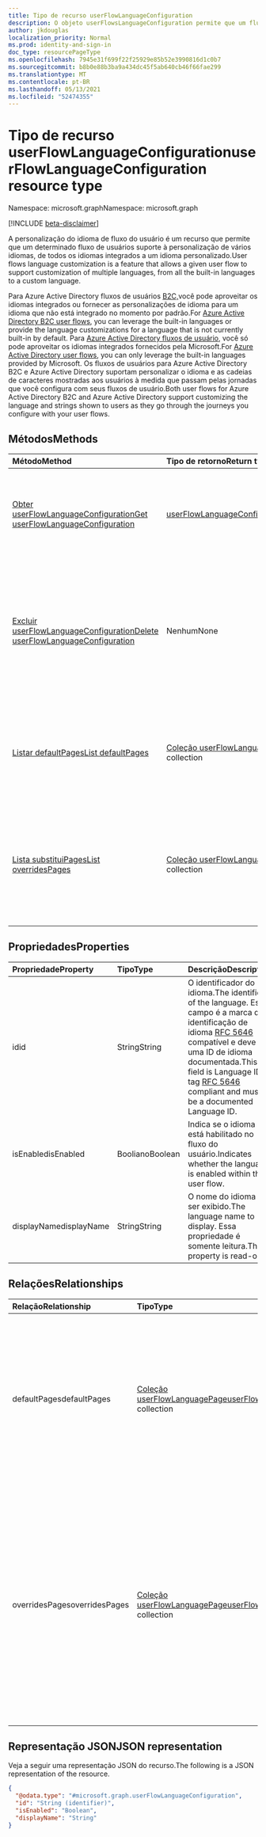 ```yaml
---
title: Tipo de recurso userFlowLanguageConfiguration
description: O objeto userFlowsLanguageConfiguration permite que um fluxo de usuários suporte à personalização de vários idiomas.
author: jkdouglas
localization_priority: Normal
ms.prod: identity-and-sign-in
doc_type: resourcePageType
ms.openlocfilehash: 7945e31f699f22f25929e85b52e3990816d1c0b7
ms.sourcegitcommit: b8b0e88b3ba9a434dc45f5ab640cb46f66fae299
ms.translationtype: MT
ms.contentlocale: pt-BR
ms.lasthandoff: 05/13/2021
ms.locfileid: "52474355"
---
```

# <a name="userflowlanguageconfiguration-resource-type"></a><span data-ttu-id="99f9a-103">Tipo de recurso userFlowLanguageConfiguration</span><span class="sxs-lookup"><span data-stu-id="99f9a-103">userFlowLanguageConfiguration resource type</span></span>

<span data-ttu-id="99f9a-104">Namespace: microsoft.graph</span><span class="sxs-lookup"><span data-stu-id="99f9a-104">Namespace: microsoft.graph</span></span>

[!INCLUDE [beta-disclaimer](../../includes/beta-disclaimer.md)]

<span data-ttu-id="99f9a-105">A personalização do idioma de fluxo do usuário é um recurso que permite que um determinado fluxo de usuários suporte à personalização de vários idiomas, de todos os idiomas integrados a um idioma personalizado.</span><span class="sxs-lookup"><span data-stu-id="99f9a-105">User flows language customization is a feature that allows a given user flow to support customization of multiple languages, from all the built-in languages to a custom language.</span></span>

<span data-ttu-id="99f9a-106">Para Azure Active Directory fluxos de usuários [B2C,](https://docs.microsoft.com/azure/active-directory-b2c/user-flow-language-customization#supported-languages)você pode aproveitar os idiomas integrados ou fornecer as personalizações de idioma para um idioma que não está integrado no momento por padrão.</span><span class="sxs-lookup"><span data-stu-id="99f9a-106">For [Azure Active Directory B2C user flows](https://docs.microsoft.com/azure/active-directory-b2c/user-flow-language-customization#supported-languages), you can leverage the built-in languages or provide the language customizations for a language that is not currently built-in by default.</span></span> <span data-ttu-id="99f9a-107">Para [Azure Active Directory fluxos de usuário](https://docs.microsoft.com/azure/active-directory/external-identities/user-flow-customize-language), você só pode aproveitar os idiomas integrados fornecidos pela Microsoft.</span><span class="sxs-lookup"><span data-stu-id="99f9a-107">For [Azure Active Directory user flows](https://docs.microsoft.com/azure/active-directory/external-identities/user-flow-customize-language), you can only leverage the built-in languages provided by Microsoft.</span></span> <span data-ttu-id="99f9a-108">Os fluxos de usuários para Azure Active Directory B2C e Azure Active Directory suportam personalizar o idioma e as cadeias de caracteres mostradas aos usuários à medida que passam pelas jornadas que você configura com seus fluxos de usuário.</span><span class="sxs-lookup"><span data-stu-id="99f9a-108">Both user flows for Azure Active Directory B2C and Azure Active Directory support customizing the language and strings shown to users as they go through the journeys you configure with your user flows.</span></span>

## <a name="methods"></a><span data-ttu-id="99f9a-109">Métodos</span><span class="sxs-lookup"><span data-stu-id="99f9a-109">Methods</span></span>

|<span data-ttu-id="99f9a-110">Método</span><span class="sxs-lookup"><span data-stu-id="99f9a-110">Method</span></span>|<span data-ttu-id="99f9a-111">Tipo de retorno</span><span class="sxs-lookup"><span data-stu-id="99f9a-111">Return type</span></span>|<span data-ttu-id="99f9a-112">Descrição</span><span class="sxs-lookup"><span data-stu-id="99f9a-112">Description</span></span>|
|:---|:---|:---|
|[<span data-ttu-id="99f9a-113">Obter userFlowLanguageConfiguration</span><span class="sxs-lookup"><span data-stu-id="99f9a-113">Get userFlowLanguageConfiguration</span></span>](../api/userflowlanguageconfiguration-get.md)|[<span data-ttu-id="99f9a-114">userFlowLanguageConfiguration</span><span class="sxs-lookup"><span data-stu-id="99f9a-114">userFlowLanguageConfiguration</span></span>](../resources/userflowlanguageconfiguration.md)|<span data-ttu-id="99f9a-115">Leia as propriedades e as relações de um [objeto userFlowLanguageConfiguration.](../resources/userflowlanguageconfiguration.md)</span><span class="sxs-lookup"><span data-stu-id="99f9a-115">Read the properties and relationships of a [userFlowLanguageConfiguration](../resources/userflowlanguageconfiguration.md) object.</span></span> <span data-ttu-id="99f9a-116">Esses objetos representam um idioma disponível em um fluxo de usuários.</span><span class="sxs-lookup"><span data-stu-id="99f9a-116">These objects represent a language available in a user flow.</span></span>|
|[<span data-ttu-id="99f9a-117">Excluir userFlowLanguageConfiguration</span><span class="sxs-lookup"><span data-stu-id="99f9a-117">Delete userFlowLanguageConfiguration</span></span>](../api/userflowlanguageconfiguration-delete.md)|<span data-ttu-id="99f9a-118">Nenhum</span><span class="sxs-lookup"><span data-stu-id="99f9a-118">None</span></span>|<span data-ttu-id="99f9a-119">Exclui um objeto [userFlowLanguageConfiguration](../resources/userflowlanguageconfiguration.md) personalizado.</span><span class="sxs-lookup"><span data-stu-id="99f9a-119">Deletes a custom [userFlowLanguageConfiguration](../resources/userflowlanguageconfiguration.md) object.</span></span> <span data-ttu-id="99f9a-120">Esses objetos representam um idioma disponível em um fluxo de usuário e somente um idioma personalizado pode ser excluído de um fluxo de usuário do Azure AD B2C.</span><span class="sxs-lookup"><span data-stu-id="99f9a-120">These objects represent a language available in a user flow and only a custom language can be deleted from an Azure AD B2C user flow.</span></span>|
|[<span data-ttu-id="99f9a-121">Listar defaultPages</span><span class="sxs-lookup"><span data-stu-id="99f9a-121">List defaultPages</span></span>](../api/userflowlanguageconfiguration-list-defaultpages.md)|<span data-ttu-id="99f9a-122">[Coleção userFlowLanguagePage](../resources/userflowlanguagepage.md)</span><span class="sxs-lookup"><span data-stu-id="99f9a-122">[userFlowLanguagePage](../resources/userflowlanguagepage.md) collection</span></span>|<span data-ttu-id="99f9a-123">Obter os recursos userFlowLanguagePage da propriedade de navegação defaultPages.</span><span class="sxs-lookup"><span data-stu-id="99f9a-123">Get the userFlowLanguagePage resources from the defaultPages navigation property.</span></span> <span data-ttu-id="99f9a-124">Representa a jornada padrão do usuário em um fluxo de usuários.</span><span class="sxs-lookup"><span data-stu-id="99f9a-124">Represents the default user journey in a user flow.</span></span>|
|[<span data-ttu-id="99f9a-125">Lista substituiPages</span><span class="sxs-lookup"><span data-stu-id="99f9a-125">List overridesPages</span></span>](../api/userflowlanguageconfiguration-list-overridespages.md)|<span data-ttu-id="99f9a-126">[Coleção userFlowLanguagePage](../resources/userflowlanguagepage.md)</span><span class="sxs-lookup"><span data-stu-id="99f9a-126">[userFlowLanguagePage](../resources/userflowlanguagepage.md) collection</span></span>|<span data-ttu-id="99f9a-127">Obter os recursos userFlowLanguagePage da propriedade de navegação overridesPages.</span><span class="sxs-lookup"><span data-stu-id="99f9a-127">Get the userFlowLanguagePage resources from the overridesPages navigation property.</span></span> <span data-ttu-id="99f9a-128">Representa uma experiência personalizada para uma jornada do usuário em um fluxo de usuários.</span><span class="sxs-lookup"><span data-stu-id="99f9a-128">Represents a custom experience for a user journey in a user flow.</span></span>|

## <a name="properties"></a><span data-ttu-id="99f9a-129">Propriedades</span><span class="sxs-lookup"><span data-stu-id="99f9a-129">Properties</span></span>

|<span data-ttu-id="99f9a-130">Propriedade</span><span class="sxs-lookup"><span data-stu-id="99f9a-130">Property</span></span>|<span data-ttu-id="99f9a-131">Tipo</span><span class="sxs-lookup"><span data-stu-id="99f9a-131">Type</span></span>|<span data-ttu-id="99f9a-132">Descrição</span><span class="sxs-lookup"><span data-stu-id="99f9a-132">Description</span></span>|
|:---|:---|:---|
|<span data-ttu-id="99f9a-133">id</span><span class="sxs-lookup"><span data-stu-id="99f9a-133">id</span></span>|<span data-ttu-id="99f9a-134">String</span><span class="sxs-lookup"><span data-stu-id="99f9a-134">String</span></span>|<span data-ttu-id="99f9a-135">O identificador do idioma.</span><span class="sxs-lookup"><span data-stu-id="99f9a-135">The identifier of the language.</span></span> <span data-ttu-id="99f9a-136">Este campo é a marca de identificação de idioma [RFC 5646](https://tools.ietf.org/html/rfc5646) compatível e deve ser uma ID de idioma documentada.</span><span class="sxs-lookup"><span data-stu-id="99f9a-136">This field is Language ID tag [RFC 5646](https://tools.ietf.org/html/rfc5646) compliant and must be a documented Language ID.</span></span>|
|<span data-ttu-id="99f9a-137">isEnabled</span><span class="sxs-lookup"><span data-stu-id="99f9a-137">isEnabled</span></span>|<span data-ttu-id="99f9a-138">Booliano</span><span class="sxs-lookup"><span data-stu-id="99f9a-138">Boolean</span></span>|<span data-ttu-id="99f9a-139">Indica se o idioma está habilitado no fluxo do usuário.</span><span class="sxs-lookup"><span data-stu-id="99f9a-139">Indicates whether the language is enabled within the user flow.</span></span>|
|<span data-ttu-id="99f9a-140">displayName</span><span class="sxs-lookup"><span data-stu-id="99f9a-140">displayName</span></span>|<span data-ttu-id="99f9a-141">String</span><span class="sxs-lookup"><span data-stu-id="99f9a-141">String</span></span>|<span data-ttu-id="99f9a-142">O nome do idioma a ser exibido.</span><span class="sxs-lookup"><span data-stu-id="99f9a-142">The language name to display.</span></span> <span data-ttu-id="99f9a-143">Essa propriedade é somente leitura.</span><span class="sxs-lookup"><span data-stu-id="99f9a-143">This property is read-only.</span></span>|

## <a name="relationships"></a><span data-ttu-id="99f9a-144">Relações</span><span class="sxs-lookup"><span data-stu-id="99f9a-144">Relationships</span></span>

|<span data-ttu-id="99f9a-145">Relação</span><span class="sxs-lookup"><span data-stu-id="99f9a-145">Relationship</span></span>|<span data-ttu-id="99f9a-146">Tipo</span><span class="sxs-lookup"><span data-stu-id="99f9a-146">Type</span></span>|<span data-ttu-id="99f9a-147">Descrição</span><span class="sxs-lookup"><span data-stu-id="99f9a-147">Description</span></span>|
|:---|:---|:---|
|<span data-ttu-id="99f9a-148">defaultPages</span><span class="sxs-lookup"><span data-stu-id="99f9a-148">defaultPages</span></span>|<span data-ttu-id="99f9a-149">[Coleção userFlowLanguagePage](../resources/userflowlanguagepage.md)</span><span class="sxs-lookup"><span data-stu-id="99f9a-149">[userFlowLanguagePage](../resources/userflowlanguagepage.md) collection</span></span>|<span data-ttu-id="99f9a-150">Coleção de páginas com o conteúdo padrão a ser exibido em um fluxo de usuário para um idioma especificado.</span><span class="sxs-lookup"><span data-stu-id="99f9a-150">Collection of pages with the default content to display in a user flow for a specified language.</span></span> <span data-ttu-id="99f9a-151">Essa coleção não permite nenhum tipo de modificação.</span><span class="sxs-lookup"><span data-stu-id="99f9a-151">This collection does not allow any kind of modification.</span></span>|
|<span data-ttu-id="99f9a-152">overridesPages</span><span class="sxs-lookup"><span data-stu-id="99f9a-152">overridesPages</span></span>|<span data-ttu-id="99f9a-153">[Coleção userFlowLanguagePage](../resources/userflowlanguagepage.md)</span><span class="sxs-lookup"><span data-stu-id="99f9a-153">[userFlowLanguagePage](../resources/userflowlanguagepage.md) collection</span></span>|<span data-ttu-id="99f9a-154">O conjunto de páginas com as mensagens substitui a exibição em um fluxo de usuário para um idioma especificado.</span><span class="sxs-lookup"><span data-stu-id="99f9a-154">Collection of pages with the overrides messages to display in a user flow for a specified language.</span></span> <span data-ttu-id="99f9a-155">Essa coleção só permite modificar o conteúdo da página, qualquer outra modificação não é permitida (criação ou exclusão de páginas).</span><span class="sxs-lookup"><span data-stu-id="99f9a-155">This collection only allows to modify the content of the page, any other modification is not allowed (creation or deletion of pages).</span></span>|

## <a name="json-representation"></a><span data-ttu-id="99f9a-156">Representação JSON</span><span class="sxs-lookup"><span data-stu-id="99f9a-156">JSON representation</span></span>

<span data-ttu-id="99f9a-157">Veja a seguir uma representação JSON do recurso.</span><span class="sxs-lookup"><span data-stu-id="99f9a-157">The following is a JSON representation of the resource.</span></span>
<!-- {
  "blockType": "resource",
  "keyProperty": "id",
  "@odata.type": "microsoft.graph.userFlowLanguageConfiguration",
  "openType": false
}
-->

``` json
{
  "@odata.type": "#microsoft.graph.userFlowLanguageConfiguration",
  "id": "String (identifier)",
  "isEnabled": "Boolean",
  "displayName": "String"
}
```
